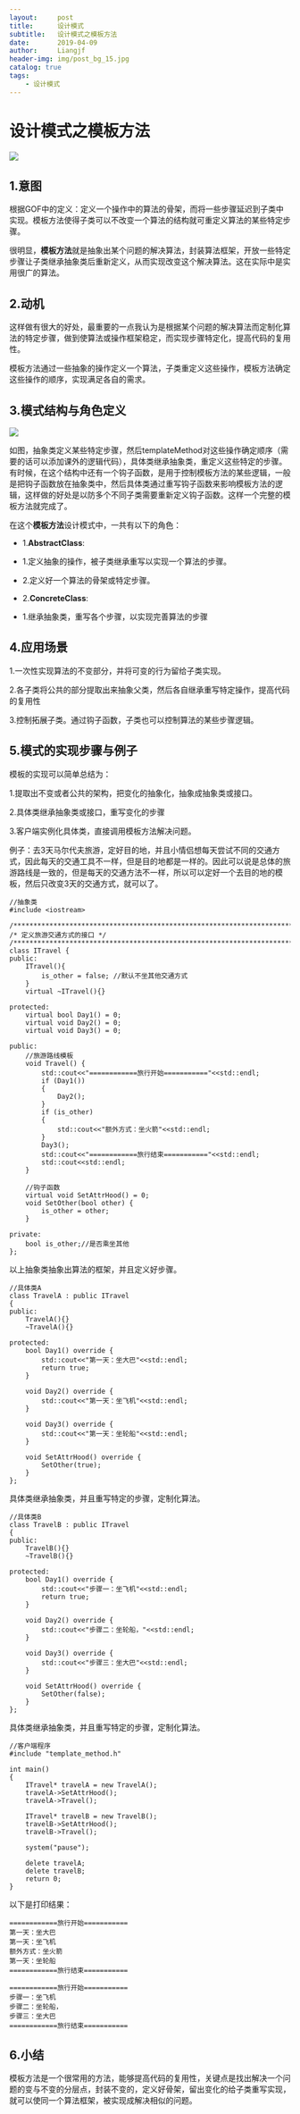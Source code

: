 ```yaml
---
layout:     post                  
title:      设计模式
subtitle:   设计模式之模板方法
date:       2019-04-09          
author:     Liangjf                  
header-img: img/post_bg_15.jpg
catalog: true                      
tags:                       
    - 设计模式
---
```


# 设计模式之模板方法
![](https://github.com/liangjfblue/liangjfblue.github.io/blob/master/img/pattern4.jpg?raw=true)

## 1.意图
根据GOF中的定义：定义一个操作中的算法的骨架，而将一些步骤延迟到子类中实现。模板方法使得子类可以不改变一个算法的结构就可重定义算法的某些特定步骤。

很明显，**模板方法**就是抽象出某个问题的解决算法，封装算法框架，开放一些特定步骤让子类继承抽象类后重新定义，从而实现改变这个解决算法。这在实际中是实用很广的算法。

## 2.动机
这样做有很大的好处，最重要的一点我认为是根据某个问题的解决算法而定制化算法的特定步骤，做到使算法或操作框架稳定，而实现步骤特定化，提高代码的复用性。

模板方法通过一些抽象的操作定义一个算法，子类重定义这些操作，模板方法确定这些操作的顺序，实现满足各自的需求。

## 3.模式结构与角色定义
![](https://github.com/liangjfblue/liangjfblue.github.io/blob/master/img/pattern12.jpg?raw=true)

如图，抽象类定义某些特定步骤，然后templateMethod对这些操作确定顺序（需要的话可以添加课外的逻辑代码），具体类继承抽象类，重定义这些特定的步骤。有时候，在这个结构中还有一个钩子函数，是用于控制模板方法的某些逻辑，一般是把钩子函数放在抽象类中，然后具体类通过重写钩子函数来影响模板方法的逻辑，这样做的好处是以防多个不同子类需要重新定义钩子函数。这样一个完整的模板方法就完成了。

在这个**模板方法**设计模式中，一共有以下的角色：

- 1.**AbstractClass**:
 - 1.定义抽象的操作，被子类继承重写以实现一个算法的步骤。
 - 2.定义好一个算法的骨架或特定步骤。

- 2.**ConcreteClass**:
 - 1.继承抽象类，重写各个步骤，以实现完善算法的步骤 

## 4.应用场景
1.一次性实现算法的不变部分，并将可变的行为留给子类实现。

2.各子类将公共的部分提取出来抽象父类，然后各自继承重写特定操作，提高代码的复用性

3.控制拓展子类。通过钩子函数，子类也可以控制算法的某些步骤逻辑。

## 5.模式的实现步骤与例子
模板的实现可以简单总结为：

1.提取出不变或者公共的架构，把变化的抽象化，抽象成抽象类或接口。

2.具体类继承抽象类或接口，重写变化的步骤

3.客户端实例化具体类，直接调用模板方法解决问题。

例子：去3天马尔代夫旅游，定好目的地，并且小情侣想每天尝试不同的交通方式，因此每天的交通工具不一样，但是目的地都是一样的。因此可以说是总体的旅游路线是一致的，但是每天的交通方法不一样，所以可以定好一个去目的地的模板，然后只改变3天的交通方式，就可以了。

	//抽象类
	#include <iostream>
	
	/************************************************************************/
	/* 定义旅游交通方式的接口 */
	/************************************************************************/
	class ITravel {
	public:
		ITravel(){
			is_other = false; //默认不坐其他交通方式
		}
		virtual ~ITravel(){}

	protected:	
		virtual bool Day1() = 0;
		virtual void Day2() = 0;
		virtual void Day3() = 0;
	
	public:
		//旅游路线模板
		void Travel() {
			std::cout<<"============旅行开始==========="<<std::endl;
			if (Day1())
			{
				Day2();
			}
			if (is_other)
			{
				std::cout<<"额外方式：坐火箭"<<std::endl;
			}
			Day3();
			std::cout<<"============旅行结束==========="<<std::endl;
			std::cout<<std::endl;
		}
	
		//钩子函数
		virtual void SetAttrHood() = 0;
		void SetOther(bool other) {
			is_other = other;
		}
	
	private:
		bool is_other;//是否乘坐其他
	};

以上抽象类抽象出算法的框架，并且定义好步骤。

	//具体类A
	class TravelA : public ITravel
	{
	public:
		TravelA(){}
		~TravelA(){}
	
	protected:
		bool Day1() override {
			std::cout<<"第一天：坐大巴"<<std::endl;
			return true;
		}
	
		void Day2() override {
			std::cout<<"第一天：坐飞机"<<std::endl;
		}
	
		void Day3() override {
			std::cout<<"第一天：坐轮船"<<std::endl;
		}
		
		void SetAttrHood() override {
			SetOther(true);
		}
	};

具体类继承抽象类，并且重写特定的步骤，定制化算法。

	//具体类B
	class TravelB : public ITravel
	{
	public:
		TravelB(){}
		~TravelB(){}
	
	protected:
		bool Day1() override {
			std::cout<<"步骤一：坐飞机"<<std::endl;
			return true;
		}
	
		void Day2() override {
			std::cout<<"步骤二：坐轮船，"<<std::endl;
		}
	
		void Day3() override {
			std::cout<<"步骤三：坐大巴"<<std::endl;
		}
	
		void SetAttrHood() override {
			SetOther(false);
		}
	};

具体类继承抽象类，并且重写特定的步骤，定制化算法。

	//客户端程序
	#include "template_method.h"
	
	int main()
	{
		ITravel* travelA = new TravelA();
		travelA->SetAttrHood();
		travelA->Travel();
	
		ITravel* travelB = new TravelB();
		travelB->SetAttrHood();
		travelB->Travel();
	
		system("pause");
	
		delete travelA;
		delete travelB;
		return 0;
	}

以下是打印结果：

	============旅行开始===========
	第一天：坐大巴
	第一天：坐飞机
	额外方式：坐火箭
	第一天：坐轮船
	============旅行结束===========
	
	============旅行开始===========
	步骤一：坐飞机
	步骤二：坐轮船，
	步骤三：坐大巴
	============旅行结束===========

## 6.小结
模板方法是一个很常用的方法，能够提高代码的复用性，关键点是找出解决一个问题的变与不变的分层点，封装不变的，定义好骨架，留出变化的给子类重写实现，就可以使同一个算法框架，被实现成解决相似的问题。

